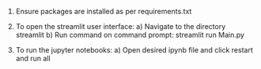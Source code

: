 1. Ensure packages are installed as per requirements.txt

2. To open the streamlit user interface: 
        a) Navigate to the directory streamlit 
        b) Run command on command prompt: streamlit run Main.py

3. To run the jupyter notebooks:
        a) Open desired ipynb file and click restart and run all